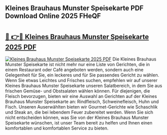 ## Kleines Brauhaus Munster Speisekarte PDF Download Online 2025 FHeQF

# <h2><a href="http://gc8n85.nevu.top/?p=Kleines+Brauhaus+Munster+Speisekarte">🔗 👉🔴 Kleines Brauhaus Munster Speisekarte 2025 PDF</a></h2>

[![Kleines Brauhaus Munster Speisekarte 2025 PDF](https://i.imgur.com/dBaPXMq.png)](http://gc8n85.nevu.top/?p=Kleines+Brauhaus+Munster+Speisekarte)
Die Kleines Brauhaus Munster Speisekarte ist nicht mehr nur eine Liste von Gerichten, die in einem Restaurant oder Café angeboten werden, sondern auch eine Gelegenheit für Sie, ein leckeres und für Sie passendes Gericht zu wählen. Wenn Sie etwas Leichtes und Frisches suchen, empfehlen wir auf unserer Kleines Brauhaus Munster Speisekarte unseren Salatbereich, in dem Sie aus frischen Gemüse- und Obstsalaten wählen können. Für diejenigen, die Fleisch bevorzugen, bieten wir eine Auswahl an Gerichten auf der Kleines Brauhaus Munster Speisekarte an: Rindfleisch, Schweinefleisch, Huhn und Fisch. Unseren Auserwählten bieten wir Gourmet-Gerichte wie Schaschlik und Steak an, die bei lebendem Feuer zubereitet werden. Wenn Sie sich nicht entscheiden können, was Sie von der Kleines Brauhaus Munster Speisekarte wünschen, ist unser Team bereit zu helfen und Ihnen einen komfortablen und komfortablen Service zu bieten.
